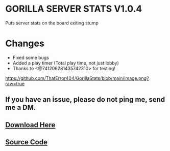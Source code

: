 # GORILLA SERVER STATS V1.0.4
Puts server stats on the board exiting stump

# Changes
- Fixed some bugs
- Added a play timer (Total play time, not just lobby)
- Thanks to <@741206281435742310> for testing!

https://github.com/ThatError404/GorillaStats/blob/main/image.png?raw=true

## If you have an issue, please do not ping me, send me a DM.

## [Download Here](<https://github.com/ThatError404/GorillaStats/releases/tag/1.0.4>)
## [Source Code](<https://github.com/ThatError404/GorillaStats>)
